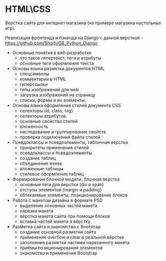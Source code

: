 # HTML\CSS
Верстка сайта для интернет магазина (на примере магазина настольных игр).

Реализация фронтенда и бэкенда на Django с данной версткой - https://github.com/Shorh/GB_Python_Django

* Основные понятия в веб-разработке
  + что такое гипертекст, теги и атрибуты
  + основные теги оформления текста
* Основы языка разметки документов HTML
  + спецсимволы
  + комментарии в HTML
  + гиперссылки
  + типы изображений для web
  + загрузка изображений на страницу
  + списки, формы и их элементы.
* Основы языка оформления стилей документа CSS
  + селекторы (id, class, tag)
  + селекторы атрибутов.
  + основные свойства стилей
  + вложенность
  + наследование и группирование свойств
  + проверка подключения файла стилей
* Псевдоклассы и псевдоэлементы, табличная верстка
  + приоритеты применения стилей
  + псевдоклассы и псевдоэлементы
  + создание таблиц
  + объединение ячеек
  + вложенные таблицы
  + стилевое оформление таблиц
* Формирование блочной модели, блочная верстка
  + основные теги для верстки (div и span)
  + отступы элементов (margin и padding)
  + обтекаемые элементы; позиционирование блоков
* Работа с макетом дизайна в формате PSD
  + выделение основных частей макета
  + нарезка макета
  + вёрстка макета сайта при помощи блоков
  + вставка частей макета в вёрстку
* Разметка сайта и знакомство с Bootstrap
  + создание основной разметки сайта
  + применение overflow и clear в реальной вёрстке
  + заполнение разметки частями нарезанного макета
  + приёмы позиционирования элементов
  + знакомство и применение Bootstrap
